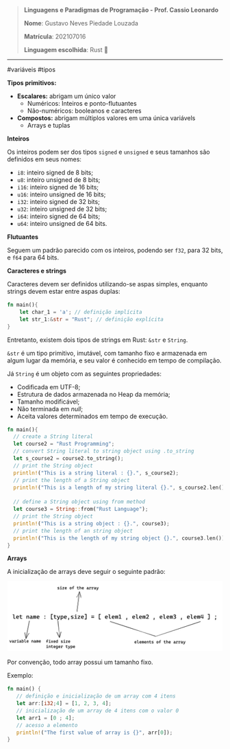 > **Linguagens e Paradigmas de Programação - Prof. Cassio Leonardo**
> 
> **Nome**: Gustavo Neves Piedade Louzada
> 
> **Matrícula**: 202107016
> 
> **Linguagem escolhida**: Rust 🦀

---

#variáveis #tipos 

**Tipos primitivos:**

 - **Escalares:** abrigam um único valor
	 - Numéricos: Inteiros e ponto-flutuantes
	 - Não-numéricos: booleanos e caracteres
 - **Compostos:** abrigam múltiplos valores em uma única variávels
	 - Arrays e tuplas


**Inteiros**

Os inteiros podem ser dos tipos `signed` e `unsigned` e seus tamanhos são definidos em seus nomes:

- `i8`: inteiro signed de 8 bits;
- `u8`: inteiro unsigned de 8 bits;
- `i16`: inteiro signed de 16 bits;
- `u16`: inteiro unsigned de 16 bits;
- `i32`: inteiro signed de 32 bits;
- `u32`: inteiro unsigned de 32 bits;
- `i64`: inteiro signed de 64 bits;
- `u64`: inteiro unsigned de 64 bits.


**Flutuantes**

Seguem um padrão parecido com os inteiros, podendo ser `f32`, para 32 bits, e `f64` para 64 bits.


**Caracteres e strings**

Caracteres devem ser definidos utilizando-se aspas simples, enquanto strings devem estar entre aspas duplas:

```rust
fn main(){
	let char_1 = 'a'; // definição implícita
	let str_1:&str = "Rust"; // definição explícita
}
```

Entretanto, existem dois tipos de strings em Rust: `&str` e `String`.

`&str` é um tipo primitivo, imutável, com tamanho fixo e armazenada em algum lugar da memória, e seu valor é conhecido em tempo de compilação.

Já `String` é um objeto com as seguintes propriedades:

- Codificada em UTF-8;
- Estrutura de dados armazenada no Heap da memória;
- Tamanho modificável;
- Não terminada em *null*;
- Aceita valores determinados em tempo de execução.

```rust
fn main(){
  // create a String literal
  let course2 = "Rust Programming";
  // convert String literal to string object using .to_string
  let s_course2 = course2.to_string();
  // print the String object
  println!("This is a string literal : {}.", s_course2);
  // print the length of a String object
  println!("This is a length of my string literal {}.", s_course2.len());

  // define a String object using from method
  let course3 = String::from("Rust Language");
  // print the String object
  println!("This is a string object : {}.", course3);
  // print the length of an string object
  println!("This is the length of my string object {}.", course3.len());
}
```


**Arrays**

A inicialização de arrays deve seguir o seguinte padrão:

![](array.png "Array")

Por convenção, todo array possui um tamanho fixo.

Exemplo:

```rust
fn main() {
   // definição e inicialização de um array com 4 itens 
   let arr:[i32;4] = [1, 2, 3, 4];
   // inicialização de um array de 4 itens com o valor 0
   let arr1 = [0 ; 4];
   // acesso a elemento 
   println!("The first value of array is {}", arr[0]);
}

```





